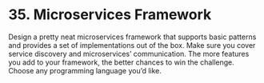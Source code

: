 # 35. Microservices Framework

Design a pretty neat microservices framework that supports basic patterns and provides a set of implementations out of the box. Make sure you cover service discovery and microservices’ communication.
The more features you add to your framework, the better chances to win the challenge.
Choose any programming language you’d like.
